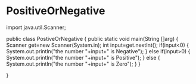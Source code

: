 # PositiveOrNegative
import java.util.Scanner;

public class PostiveOrNegative {
	public static void main(String []arg)
	{
		Scanner get=new Scanner(System.in);
		int input=get.nextInt();
		if(input<0)
		{
			System.out.println("the number "+input+" is Negative");
		}
		else if(input>0)
		{
			System.out.println("the number "+input+" is Positive");
		}
		else
		{
			System.out.println("the number "+input+" is Zero");
		}
	}

}
